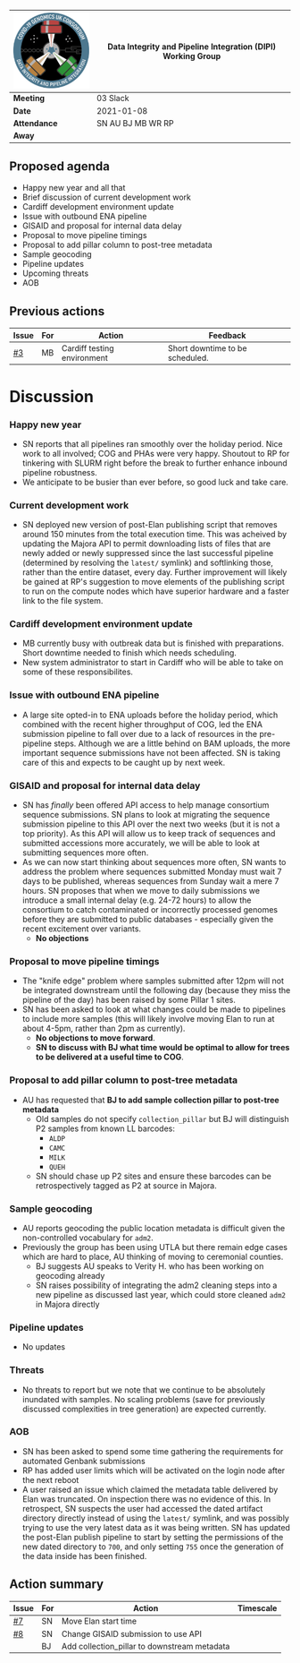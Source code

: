 | <img src="/assets/dipi.png" alt="DIPI Badge" width="150">      | Data Integrity and Pipeline Integration (DIPI) Working Group |
| -------------- | ----------------- |
| **Meeting**    | 03 Slack          |
| **Date**       | 2021-01-08        |
| **Attendance** | SN AU BJ MB WR RP |
| **Away**       |                   |

## Proposed agenda

* Happy new year and all that
* Brief discussion of current development work
* Cardiff development environment update
* Issue with outbound ENA pipeline
* GISAID and proposal for internal data delay
* Proposal to move pipeline timings
* Proposal to add pillar column to post-tree metadata
* Sample geocoding
* Pipeline updates
* Upcoming threats
* AOB

## Previous actions

| Issue | For | Action          | Feedback          |
|-------|-----|-----------------|--------------------|
| [#3](https://github.com/cog-uk/dipi-group/issues/3) | MB | Cardiff testing environment | Short downtime to be scheduled. |

# Discussion

### Happy new year

* SN reports that all pipelines ran smoothly over the holiday period. Nice work to all involved; COG and PHAs were very happy.
Shoutout to RP for tinkering with SLURM right before the break to further enhance inbound pipeline robustness.
* We anticipate to be busier than ever before, so good luck and take care.

### Current development work

* SN deployed new version of post-Elan publishing script that removes around 150 minutes from the total execution time.
This was acheived by updating the Majora API to permit downloading lists of files that are newly added or newly suppressed since the last successful pipeline (determined by resolving the `latest/` symlink) and softlinking those, rather than the entire dataset, every day.
Further improvement will likely be gained at RP's suggestion to move elements of the publishing script to run on the compute nodes which have superior hardware and a faster link to the file system.

### Cardiff development environment update

* MB currently busy with outbreak data but is finished with preparations. Short downtime needed to finish which needs scheduling.
* New system administrator to start in Cardiff who will be able to take on some of these responsibilites.

### Issue with outbound ENA pipeline

* A large site opted-in to ENA uploads before the holiday period, which combined with the recent higher throughput of COG, led the ENA submission pipeline to fall over due to a lack of resources in the pre-pipeline steps.
Although we are a little behind on BAM uploads, the more important sequence submissions have not been affected. SN is taking care of this and expects to be caught up by next week.

### GISAID and proposal for internal data delay

* SN has *finally* been offered API access to help manage consortium sequence submissions. SN plans to look at migrating the sequence submission pipeline to this API over the next two weeks (but it is not a top priority).
As this API will allow us to keep track of sequences and submitted accessions more accurately, we will be able to look at submitting sequences more often.
* As we can now start thinking about sequences more often, SN wants to address the problem where sequences submitted Monday must wait 7 days to be published, whereas sequences from Sunday wait a mere 7 hours.
SN proposes that when we move to daily submissions we introduce a small internal delay (e.g. 24-72 hours) to allow the consortium to catch contaminated or incorrectly processed genomes before they are submitted to public databases - especially given the recent excitement over variants.
    * **No objections**
    
### Proposal to move pipeline timings

* The "knife edge" problem where samples submitted after 12pm will not be integrated downstream until the following day (because they miss the pipeline of the day) has been raised by some Pillar 1 sites.
* SN has been asked to look at what changes could be made to pipelines to include more samples (this will likely involve moving Elan to run at about 4-5pm, rather than 2pm as currently).
    * **No objections to move forward**.
    * **SN to discuss with BJ what time would be optimal to allow for trees to be delivered at a useful time to COG**.
    
### Proposal to add pillar column to post-tree metadata

* AU has requested that **BJ to add sample collection pillar to post-tree metadata**
    * Old samples do not specify `collection_pillar` but BJ will distinguish P2 samples from known LL barcodes:
        * `ALDP`
        * `CAMC`
        * `MILK`
        * `QUEH`
    * SN should chase up P2 sites and ensure these barcodes can be retrospectively tagged as P2 at source in Majora.


### Sample geocoding

* AU reports geocoding the public location metadata is difficult given the non-controlled vocabulary for `adm2`.
* Previously the group has been using UTLA but there remain edge cases which are hard to place, AU thinking of moving to ceremonial counties.
    * BJ suggests AU speaks to Verity H. who has been working on geocoding already
    * SN raises possibility of integrating the adm2 cleaning steps into a new pipeline as discussed last year, which could store cleaned `adm2` in Majora directly

### Pipeline updates

* No updates

### Threats

* No threats to report but we note that we continue to be absolutely inundated with samples. No scaling problems (save for previously discussed complexities in tree generation) are expected currently.

### AOB

* SN has been asked to spend some time gathering the requirements for automated Genbank submissions
* RP has added user limits which will be activated on the login node after the next reboot
* A user raised an issue which claimed the metadata table delivered by Elan was truncated. On inspection there was no evidence of this. In retrospect, SN suspects the user had accessed the dated artifact directory directly instead of using the `latest/` symlink, and was possibly trying to use the very latest data as it was being written.
SN has updated the post-Elan publish pipeline to start by setting the permissions of the new dated directory to `700`, and only setting `755` once the generation of the data inside has been finished.

## Action summary

| Issue | For | Action          | Timescale          |
|-------|-----|-----------------|--------------------|
| [#7](https://github.com/COG-UK/dipi-group/issues/7) | SN | Move Elan start time | |
| [#8](https://github.com/COG-UK/dipi-group/issues/8) | SN | Change GISAID submission to use API | |
| | BJ | Add collection_pillar to downstream metadata |  |

